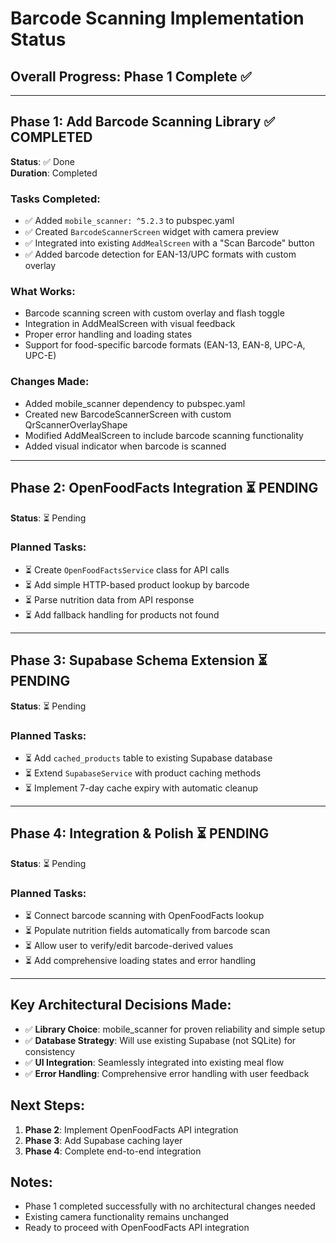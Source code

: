 # Barcode Scanning Implementation Status

## Overall Progress: Phase 1 Complete ✅

---

## Phase 1: Add Barcode Scanning Library ✅ COMPLETED
**Status**: ✅ Done  
**Duration**: Completed  

### Tasks Completed:
- ✅ Added `mobile_scanner: ^5.2.3` to pubspec.yaml 
- ✅ Created `BarcodeScannerScreen` widget with camera preview
- ✅ Integrated into existing `AddMealScreen` with a "Scan Barcode" button
- ✅ Added barcode detection for EAN-13/UPC formats with custom overlay

### What Works:
- Barcode scanning screen with custom overlay and flash toggle
- Integration in AddMealScreen with visual feedback
- Proper error handling and loading states
- Support for food-specific barcode formats (EAN-13, EAN-8, UPC-A, UPC-E)

### Changes Made:
- Added mobile_scanner dependency to pubspec.yaml
- Created new BarcodeScannerScreen with custom QrScannerOverlayShape
- Modified AddMealScreen to include barcode scanning functionality
- Added visual indicator when barcode is scanned

---

## Phase 2: OpenFoodFacts Integration ⏳ PENDING
**Status**: ⏳ Pending  

### Planned Tasks:
- ⏳ Create `OpenFoodFactsService` class for API calls
- ⏳ Add simple HTTP-based product lookup by barcode
- ⏳ Parse nutrition data from API response
- ⏳ Add fallback handling for products not found

---

## Phase 3: Supabase Schema Extension ⏳ PENDING
**Status**: ⏳ Pending  

### Planned Tasks:
- ⏳ Add `cached_products` table to existing Supabase database
- ⏳ Extend `SupabaseService` with product caching methods
- ⏳ Implement 7-day cache expiry with automatic cleanup

---

## Phase 4: Integration & Polish ⏳ PENDING
**Status**: ⏳ Pending  

### Planned Tasks:
- ⏳ Connect barcode scanning with OpenFoodFacts lookup
- ⏳ Populate nutrition fields automatically from barcode scan
- ⏳ Allow user to verify/edit barcode-derived values
- ⏳ Add comprehensive loading states and error handling

---

## Key Architectural Decisions Made:
- ✅ **Library Choice**: mobile_scanner for proven reliability and simple setup
- ✅ **Database Strategy**: Will use existing Supabase (not SQLite) for consistency
- ✅ **UI Integration**: Seamlessly integrated into existing meal flow
- ✅ **Error Handling**: Comprehensive error handling with user feedback

## Next Steps:
1. **Phase 2**: Implement OpenFoodFacts API integration
2. **Phase 3**: Add Supabase caching layer
3. **Phase 4**: Complete end-to-end integration

## Notes:
- Phase 1 completed successfully with no architectural changes needed
- Existing camera functionality remains unchanged
- Ready to proceed with OpenFoodFacts API integration